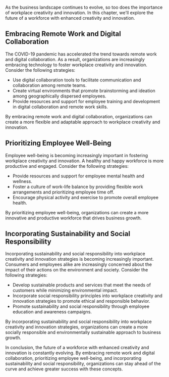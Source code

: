 
As the business landscape continues to evolve, so too does the importance of workplace creativity and innovation. In this chapter, we'll explore the future of a workforce with enhanced creativity and innovation.

Embracing Remote Work and Digital Collaboration
-----------------------------------------------

The COVID-19 pandemic has accelerated the trend towards remote work and digital collaboration. As a result, organizations are increasingly embracing technology to foster workplace creativity and innovation. Consider the following strategies:

* Use digital collaboration tools to facilitate communication and collaboration among remote teams.
* Create virtual environments that promote brainstorming and ideation among geographically dispersed employees.
* Provide resources and support for employee training and development in digital collaboration and remote work skills.

By embracing remote work and digital collaboration, organizations can create a more flexible and adaptable approach to workplace creativity and innovation.

Prioritizing Employee Well-Being
--------------------------------

Employee well-being is becoming increasingly important in fostering workplace creativity and innovation. A healthy and happy workforce is more productive and engaged. Consider the following strategies:

* Provide resources and support for employee mental health and wellness.
* Foster a culture of work-life balance by providing flexible work arrangements and prioritizing employee time off.
* Encourage physical activity and exercise to promote overall employee health.

By prioritizing employee well-being, organizations can create a more innovative and productive workforce that drives business growth.

Incorporating Sustainability and Social Responsibility
------------------------------------------------------

Incorporating sustainability and social responsibility into workplace creativity and innovation strategies is becoming increasingly important. Consumers and employees alike are increasingly concerned about the impact of their actions on the environment and society. Consider the following strategies:

* Develop sustainable products and services that meet the needs of customers while minimizing environmental impact.
* Incorporate social responsibility principles into workplace creativity and innovation strategies to promote ethical and responsible behavior.
* Promote sustainability and social responsibility through employee education and awareness campaigns.

By incorporating sustainability and social responsibility into workplace creativity and innovation strategies, organizations can create a more socially responsible and environmentally sustainable approach to business growth.

In conclusion, the future of a workforce with enhanced creativity and innovation is constantly evolving. By embracing remote work and digital collaboration, prioritizing employee well-being, and incorporating sustainability and social responsibility, organizations can stay ahead of the curve and achieve greater success with these concepts.

